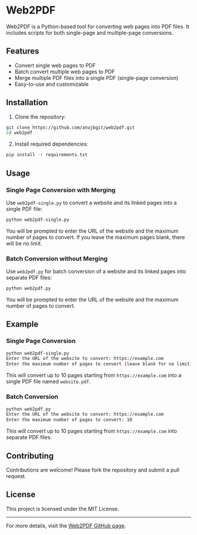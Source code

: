# Web2PDF

Web2PDF is a Python-based tool for converting web pages into PDF files. It includes scripts for both single-page and multiple-page conversions.

## Features

- Convert single web pages to PDF
- Batch convert multiple web pages to PDF
- Merge multiple PDF files into a single PDF (single-page conversion)
- Easy-to-use and customizable

## Installation

1. Clone the repository:

```bash
git clone https://github.com/anujbgit/web2pdf.git
cd web2pdf
```

2. Install required dependencies:

```bash
pip install -r requirements.txt
```

## Usage

### Single Page Conversion with Merging

Use `web2pdf-single.py` to convert a website and its linked pages into a single PDF file:

```bash
python web2pdf-single.py
```

You will be prompted to enter the URL of the website and the maximum number of pages to convert. If you leave the maximum pages blank, there will be no limit.

### Batch Conversion without Merging

Use `web2pdf.py` for batch conversion of a website and its linked pages into separate PDF files:

```bash
python web2pdf.py
```

You will be prompted to enter the URL of the website and the maximum number of pages to convert.

## Example

### Single Page Conversion

```bash
python web2pdf-single.py
Enter the URL of the website to convert: https://example.com
Enter the maximum number of pages to convert (leave blank for no limit): 10
```

This will convert up to 10 pages starting from `https://example.com` into a single PDF file named `website.pdf`.

### Batch Conversion

```bash
python web2pdf.py
Enter the URL of the website to convert: https://example.com
Enter the maximum number of pages to convert: 10
```

This will convert up to 10 pages starting from `https://example.com` into separate PDF files.

## Contributing

Contributions are welcome! Please fork the repository and submit a pull request.

## License

This project is licensed under the MIT License.

---

For more details, visit the [Web2PDF GitHub page](https://github.com/anujbgit/web2pdf).
